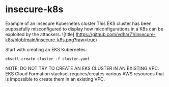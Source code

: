 # insecure-k8s
 Example of an insecure Kubernetes cluster
This EKS cluster has been puposefully misconfigured to display how miconfigurations in a K8s can be exploited by the attackers.
![title] (https://github.com/vdhar71/insecure-k8s/blob/main/insecure-k8s.png?raw=true)

Start with creating an EKS Kubernetes:
```
eksctl create cluster -f cluster.yaml
```
NOTE: DO NOT TRY TO CREATE AN EKS CLUSTER IN AN EXISTING VPC. EKS Cloud Formation stackset requires/creates various AWS resources that is impossible to create them in an existing VPC.  

